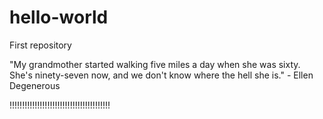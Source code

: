 # hello-world
First repository

"My grandmother started walking five miles a day when she was sixty. She's ninety-seven now, and we don't know where the hell she is." - Ellen Degenerous

!!!!!!!!!!!!!!!!!!!!!!!!!!!!!!!!!!!!!!!!
